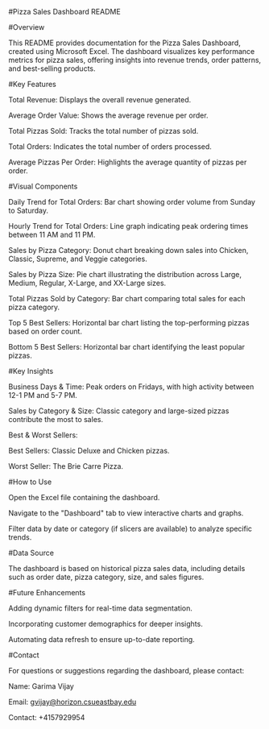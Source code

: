 #Pizza Sales Dashboard README

#Overview

This README provides documentation for the Pizza Sales Dashboard, created using Microsoft Excel. The dashboard visualizes key performance metrics for pizza sales, offering insights into revenue trends, order patterns, and best-selling products.

#Key Features

Total Revenue: Displays the overall revenue generated.

Average Order Value: Shows the average revenue per order.

Total Pizzas Sold: Tracks the total number of pizzas sold.

Total Orders: Indicates the total number of orders processed.

Average Pizzas Per Order: Highlights the average quantity of pizzas per order.

#Visual Components

Daily Trend for Total Orders: Bar chart showing order volume from Sunday to Saturday.

Hourly Trend for Total Orders: Line graph indicating peak ordering times between 11 AM and 11 PM.

Sales by Pizza Category: Donut chart breaking down sales into Chicken, Classic, Supreme, and Veggie categories.

Sales by Pizza Size: Pie chart illustrating the distribution across Large, Medium, Regular, X-Large, and XX-Large sizes.

Total Pizzas Sold by Category: Bar chart comparing total sales for each pizza category.

Top 5 Best Sellers: Horizontal bar chart listing the top-performing pizzas based on order count.

Bottom 5 Best Sellers: Horizontal bar chart identifying the least popular pizzas.

#Key Insights

Business Days & Time: Peak orders on Fridays, with high activity between 12-1 PM and 5-7 PM.

Sales by Category & Size: Classic category and large-sized pizzas contribute the most to sales.

Best & Worst Sellers:

Best Sellers: Classic Deluxe and Chicken pizzas.

Worst Seller: The Brie Carre Pizza.

#How to Use

Open the Excel file containing the dashboard.

Navigate to the "Dashboard" tab to view interactive charts and graphs.

Filter data by date or category (if slicers are available) to analyze specific trends.

#Data Source

The dashboard is based on historical pizza sales data, including details such as order date, pizza category, size, and sales figures.

#Future Enhancements

Adding dynamic filters for real-time data segmentation.

Incorporating customer demographics for deeper insights.

Automating data refresh to ensure up-to-date reporting.

#Contact

For questions or suggestions regarding the dashboard, please contact:

Name: Garima Vijay

Email: gvijay@horizon.csueastbay.edu

Contact: +4157929954
